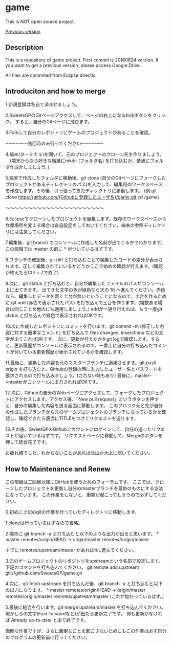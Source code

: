 # game
This is NOT open source project.

[Previous version](https://drive.google.com/drive/folders/0Bw0pbRfg9sLaRUc5dFAyZ2ZxZHM)

## Description
This is a repository of game project.
First commit is 20160624 version. If you want to get a previous version, please access Google Drive.

All files are commited from Eclipse directly.

## Introduciton and how to merge


1.新規登録は各自で済ませましょう。

2.SweetsGPのGitページアクセスして、ページの右上になるforkボタンをクリック。
  すると、自分のGitページに飛びます。

3.Forkして自分のレポジトリにゲームのプロジェクトがあることを確認。

〜〜〜〜〜初回時のみ行ってください〜〜〜〜〜

4.端末(ターミナル)を開いて、元のプロジェクトのクローン先を作りましょう。
　(端末からなら好きな階層にmkdir (フォルダ名) を打ち込むか、普通にフォルダ作成かしましょう。)

5.端末で作成したフォルダに移動後、git clone (自分のGitページにフォークしたプロジェクトがあるディレクトリのパス)を入力して、編集用のワークスペースを作成します。その後、引っ張ってきたディレクトリに移動します。
  (例:git clone https://github.com/(Githubに登録したユーザ名)/game.git cd /game)

〜〜〜〜〜〜〜〜〜〜〜〜〜〜〜〜〜〜〜〜〜〜


6.Eclipseでクローンしたプロジェクトを編集します。既存のワークスペースから作業場所を変える場合は各自設定をしておいてください。端末の参照ディレクトリには注意してください。

7.編集後、git branch でコンソールに作成した名前が出てくるかでわかります。この段階では master の前に * がついているはずです。

8.ブランチの確認後、git diff と打ち込むことで編集したコードの差分が表示されます。正しく編集されていいるかどうかここで始めの確認が行えます。(確認が終えたらCtrl + Zで終了)

9.次に、git status と打ち込むと、自分が編集したファイルのパスがコンソール上に出てきます。
  出てきた文字の色が緑色なら次の 10 へ進んでください。赤色なら、編集したデータを置く土台が無いということになるので、土台を作るために git add (赤色で表示されたパス) を打ち込んで土台を作ります。(複数ある場合は同じことを他のにも適用しましょう。)
  addが一通り行えれば、もう一度git status と打ち込んで緑色で表示されればOKです。

10.次に作成したレポジトリにコミットを行います。git commit -m (修正した内容に対する簡単なコメント) を打ち込んで files changed, inserctions などの文字が出てこればOKです。
  次に、更新が行えたかをgit logで確認します。すると、更新履歴がコンソールに表示されるので、一番上に自分の打ち込んだコメントが付いている更新履歴が表示されているかを確認します。

11.最後に、編集した内容を元のマスターブランチに適用させます。git push origin を打ち込むと、Githubの登録の時に入力したユーザー名とパスワードを要求されるので打ち込みましょう。(されない時もあり)
  最後に、master->masterがコンソールに出力されればOKです。

12.次に、Githubの自分のWebページにアクセスして、フォークしたプロジェクトにアクセスします。アクセス後、「New pull request」というボタンを押すと、自分の編集した内容を送る画面に移動します。
  このプルリク元と先が自分の作成したブランチから元のゲームプロジェクトのブランチになっているかを確認し、確認できたら適当にTITLEをつけてリクエストを送ります。

13.その後、SweetGPのGithubアカウントにログインして、自分の送ったリクエストが届いているはずです。
  リクエストページに移動して、Mergeのボタンを押して統合完了です。

お疲れ様でした、わからないことがあれば北山か大上に聞いてください。

## How to Maintenance and Renew

この項目は二回目以降にGitHubを使うためのフォーラムです。
ここでは、クローンしたプロジェクトを更新し自分のmasterブランチを最新のものにする方法になっています。
この作業をしないと、衝突が起こってしまうので必ずしてください。

0.初めに上記のgitの作業を行っていたディレクトリに移動します。

1.cloneは行っているはずなので省略。

2.端末に git branch -a と打ち込むと以下のような出力が出ると思います。
	* master
	  remotes/origin/HEAD -> origin/master
	  remotes/origin/master

すでに remotes/upstream/master があれば4に進んでください。


3.元のゲームプロジェクトのリポジトリをupstreamという名前で設定します。下記のコマンドを打ち込んでください。
	git remote add upstream git://github.com/SweetsGP/game.git

4.次に、git fetch upstream を打ち込んだ後、git branch -a と打ち込むと以下の出力になります。
	* master
	  remotes/origin/HEAD -> origin/master
	  remotes/origin/master
	  remotes/upstream/master (これが加わっているはず。)

5.最後に統合を行います。git merge upstream/master を打ち込んでください。
  何かしらの文字(Fast-forwardなど)が出たら更新完了です。
  何も更新がなければ Already up-to-date と出て終了です。

面倒な作業ですが、さらに面倒なことを起こさないためにもこの作業は必ず自分のプログラムの更新前に行ってください。